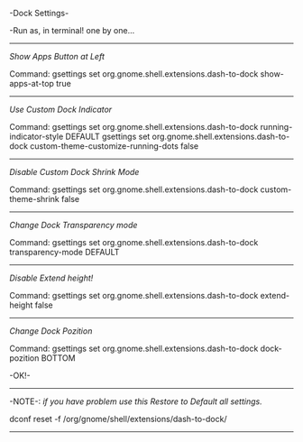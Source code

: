 
-Dock Settings-

-Run as, in terminal! one by one...
_______________________________________________________________________________________________

*Show Apps Button at Left*

Command:
gsettings set org.gnome.shell.extensions.dash-to-dock show-apps-at-top true

_______________________________________________________________________________________________

*Use Custom Dock Indicator*

Command:
gsettings set org.gnome.shell.extensions.dash-to-dock running-indicator-style DEFAULT
gsettings set org.gnome.shell.extensions.dash-to-dock custom-theme-customize-running-dots false

_______________________________________________________________________________________________

*Disable Custom Dock Shrink Mode*

Command:
gsettings set org.gnome.shell.extensions.dash-to-dock custom-theme-shrink false

_______________________________________________________________________________________________

*Change Dock Transparency mode*

Command:
gsettings set org.gnome.shell.extensions.dash-to-dock transparency-mode DEFAULT

_______________________________________________________________________________________________

*Disable Extend height!*

Command:
gsettings set org.gnome.shell.extensions.dash-to-dock extend-height false

_______________________________________________________________________________________________

*Change Dock Pozition*

Command:
gsettings set org.gnome.shell.extensions.dash-to-dock dock-pozition BOTTOM


-OK!-

_______________________________________________________________________________________________

-NOTE-: 
*if you have problem use this Restore to Default all settings.*

dconf reset -f /org/gnome/shell/extensions/dash-to-dock/
_______________________________________________________________________________________________
